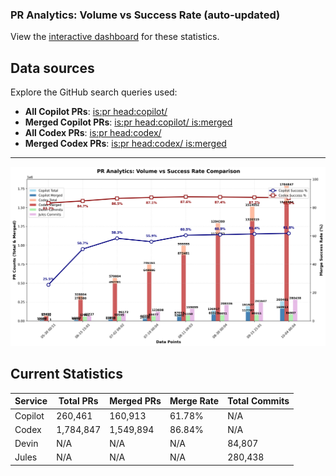### PR Analytics: Volume vs Success Rate (auto‑updated)

View the [interactive dashboard](https://aavetis.github.io/ai-pr-watcher/) for these statistics.

## Data sources

Explore the GitHub search queries used:

- **All Copilot PRs**: [is:pr head:copilot/](https://github.com/search?q=is:pr+head:copilot/&type=pullrequests)
- **Merged Copilot PRs**: [is:pr head:copilot/ is:merged](https://github.com/search?q=is:pr+head:copilot/+is:merged&type=pullrequests)
- **All Codex PRs**: [is:pr head:codex/](https://github.com/search?q=is:pr+head:codex/&type=pullrequests)
- **Merged Codex PRs**: [is:pr head:codex/ is:merged](https://github.com/search?q=is:pr+head:codex/+is:merged&type=pullrequests)

---

![chart](chart.png)

## Current Statistics

| Service | Total PRs | Merged PRs | Merge Rate | Total Commits |
| ------- | --------- | ---------- | ---------- | ------------- |
| Copilot | 260,461 | 160,913 | 61.78% | N/A           |
| Codex   | 1,784,847 | 1,549,894 | 86.84% | N/A           |
| Devin   | N/A       | N/A        | N/A        | 84,807 |
| Jules   | N/A       | N/A        | N/A        | 280,438 |